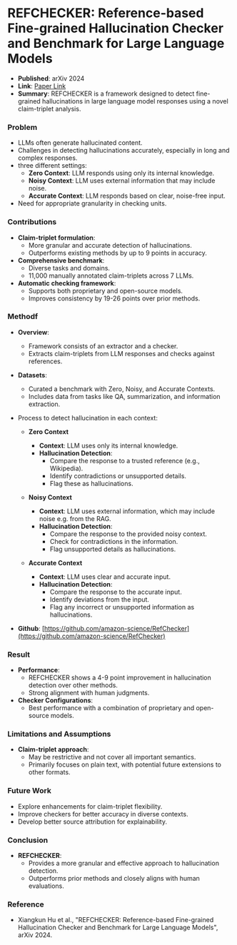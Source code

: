 # REFCHECKER: Reference-based Fine-grained Hallucination Checker and Benchmark for Large Language Models
- **Published**: arXiv 2024
- **Link**: [Paper Link](https://arxiv.org/abs/2405.14486)
- **Summary**: REFCHECKER is a framework designed to detect fine-grained hallucinations in large language model responses using a novel claim-triplet analysis.

### Problem 
- LLMs often generate hallucinated content.
- Challenges in detecting hallucinations accurately, especially in long and complex responses.
- three different settings:
   - **Zero Context**: LLM responds using only its internal knowledge.
  - **Noisy Context**: LLM uses external information that may include noise.
  - **Accurate Context**: LLM responds based on clear, noise-free input.
- Need for appropriate granularity in checking units.

### Contributions
- **Claim-triplet formulation**: 
  - More granular and accurate detection of hallucinations.
  - Outperforms existing methods by up to 9 points in accuracy.
- **Comprehensive benchmark**:
  - Diverse tasks and domains.
  - 11,000 manually annotated claim-triplets across 7 LLMs.
- **Automatic checking framework**:
  - Supports both proprietary and open-source models.
  - Improves consistency by 19-26 points over prior methods.

### Methodf
- **Overview**:
  - Framework consists of an extractor and a checker.
  - Extracts claim-triplets from LLM responses and checks against references.
- **Datasets**:
  - Curated a benchmark with Zero, Noisy, and Accurate Contexts.
  - Includes data from tasks like QA, summarization, and information extraction.
- Process to detect hallucination in each context:
  - **Zero Context**
    - **Context**: LLM uses only its internal knowledge.
    - **Hallucination Detection**:
      - Compare the response to a trusted reference (e.g., Wikipedia).
      - Identify contradictions or unsupported details.
      - Flag these as hallucinations.
  
  - **Noisy Context**
    - **Context**: LLM uses external information, which may include noise e.g. from the RAG.
    - **Hallucination Detection**:
      - Compare the response to the provided noisy context.
      - Check for contradictions in the information.
      - Flag unsupported details as hallucinations.
  
  - **Accurate Context**
    - **Context**: LLM uses clear and accurate input.
    - **Hallucination Detection**:
      - Compare the response to the accurate input.
      - Identify deviations from the input.
      - Flag any incorrect or unsupported information as hallucinations.
  
- **Github**: [https://github.com/amazon-science/RefChecker](https://github.com/amazon-science/RefChecker)

### Result
- **Performance**:
  - REFCHECKER shows a 4-9 point improvement in hallucination detection over other methods.
  - Strong alignment with human judgments.
- **Checker Configurations**:
  - Best performance with a combination of proprietary and open-source models.
  
### Limitations and Assumptions
- **Claim-triplet approach**:
  - May be restrictive and not cover all important semantics.
  - Primarily focuses on plain text, with potential future extensions to other formats.
  
### Future Work
- Explore enhancements for claim-triplet flexibility.
- Improve checkers for better accuracy in diverse contexts.
- Develop better source attribution for explainability.

### Conclusion
- **REFCHECKER**:
  - Provides a more granular and effective approach to hallucination detection.
  - Outperforms prior methods and closely aligns with human evaluations.

### Reference
- Xiangkun Hu et al., "REFCHECKER: Reference-based Fine-grained Hallucination Checker and Benchmark for Large Language Models", arXiv 2024.
